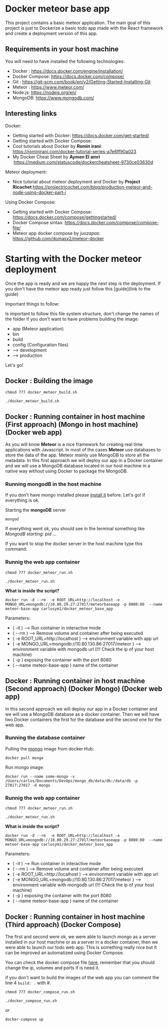 # Docker meteor base app

This project contains a basic meteor application. The main goal of this project is just to Dockerize a basic todo app made with the React framework and create a deployment version of this app.

## Requirements in your host machine

You will need to have installed the following technologies:

 * Docker : https://docs.docker.com/engine/installation/
 * Docker Compose: https://docs.docker.com/compose/
 * Git : https://git-scm.com/book/en/v2/Getting-Started-Installing-Git
 * Meteor : https://www.meteor.com/
 * Node.js: https://nodejs.org/en/
 * MongoDB: https://www.mongodb.com/

## Interesting links

Docker:

* Getting started with Docker: https://docs.docker.com/get-started/
* Getting started with Docker Compose:
* Cool tutorials about Docker by **Romin irani**: https://rominirani.com/docker-tutorial-series-a7e6ff90a023
* My Docker Cheat Sheet by **Aymen El amri** :https://medium.com/statuscode/dockercheatsheet-9730ce03630d

Meteor deployment:

* Nice tutorial about meteor deployment and Docker by **Project Ricochet**:https://projectricochet.com/blog/production-meteor-and-node-using-docker-part-i

Using Docker Compose:

* Getting started with Docker Compose: https://docs.docker.com/compose/gettingstarted/
* Docker Compose sintax: https://docs.docker.com/compose/compose-file/
* Meteor app docker compose by *juozapas*: https://github.com/domasx2/meteor-docker

# Starting with the Docker meteor deployment

Once the app is ready and we are happy the next step is the deployment. If you don't have the meteor app ready just follow this [guide](link to the guide)

Important things to follow:

Is important to follow this file system structure, don't change the names of the folder if you don't want to have problems building the image:

* app (Meteor application)
* bin
* build
* config (Configuration files)
* --> development
* --> production

Let's go!

## Docker : Building the image

`chmod 777 docker_meteor_build.sh`

`./docker_meteor_build.sh`

## Docker : Running container in host machine (First approach) (Mongo in host machine) (Docker web app)

As you will know **Meteor** is a nice framework for creating real time applications with Javascript. In most of the cases **Meteor** use databases to store the data of  the app. Meteor mainly use MongoDB to store all the metadata.  In this first approach we will deploy our app in a Docker container and we will use a MongoDB database located in our host machine in a native way without using Docker to package the MongoDB.

### Running mongodB in the host machine

If you don't have mongo installed please [install it](https://docs.mongodb.com/manual/installation/) before. Let's go! if everything is ok.

Starting the **mongoDB** server

`mongod`

If everything went ok, you should see in the terminal something like *MongodB starting: pid ...*

If you want to stop the docker server in the host machine type this command:


### Runnig the web app container 

`chmod 777 docker_meteor_run.sh`

`./docker_meteor_run.sh`

**What is inside the script?**

`docker run -d --rm  -e ROOT_URL=http://localhost -e MONGO_URL=mongodb://10.80.29.27:27017/meteorbaseapp -p 8080:80  --name meteor-base-app carlosym1/docker_meteor_base_app`

Parameters:

* ( -it ) --> Run container in interactive mode
* ( --rm ) --> Remove volume and container after being executed
* ( -e ROOT_URL=http://localhost ) --> environment variable with app url
* ( -e MONGO_URL=mongodb://10.80.130.86:27017/meteor ) --> environment variable with mongodb url (!!! Check the ip of your host machine)
* ( -p ) exposing the container with the port 8080
* ( --name meteor-base-app ) name of the container

## Docker : Running container in host machine (Second approach) (Docker Mongo) (Docker web app)

In this second approach we will deploy our app in a Docker container and we will use a MongoDB database as a docker container. Then we will have two Docker containers the first for the database and the second one for the web app.

### Running the database container

Pulling the [mongo](https://hub.docker.com/_/mongo/) image from docker Hub:

`docker pull mongo`

Run mongo image:

`docker run --name some-mongo -v /Users/carlos/Documents/DevOps/mongo_db/data/db:/data/db -p 27017:27017 -d mongo`

### Runnig the web app container 

`chmod 777 docker_meteor_run.sh`

`./docker_meteor_run.sh`

**What is inside the script?**

`docker run -d --rm  -e ROOT_URL=http://localhost -e MONGO_URL=mongodb://10.80.29.27:27017/meteorbaseapp -p 8080:80  --name meteor-base-app carlosym1/docker_meteor_base_app`

Parameters:

* ( -it ) --> Run container in interactive mode
* ( --rm ) --> Remove volume and container after being executed
* ( -e ROOT_URL=http://localhost ) --> environment variable with app url
* ( -e MONGO_URL=mongodb://10.80.130.86:27017/meteor ) --> environment variable with mongodb url (!!! Check the ip of your host machine)
* ( -p ) exposing the container with the port 8080
* ( --name meteor-base-app ) name of the container

## Docker : Running container in host machine (Third approach) (Docker Compose)

The first and second were ok, we were able to launch mongo as a server installed in our host machine or as a server in a docker container, then we were able to launch our todo web app. This is something really nice but It can be improved an automatized using Docker Compose.

You can check the docker compose file [here](), remember that you should change the ip, volumes and ports if is need it.

if you don't want to build the images of the web app you can comment the line 4 `build: .` with #. 

`chmod 777 docker_compose_run.sh`

`./docker_compose_run.sh`

or

`docker-compose up`








